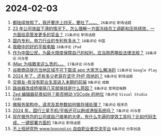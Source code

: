 # 2024-02-03

1. [都陆续放假了，我还要连上四天，要吐了。。。。](https://www.v2ex.com/t/1013811) `26条评论` `职场话题`
1. [23 年公司效益下滑的情况下，怎么理解一方面冻结员工调薪和压低绩效，一方面给高管发更多的奖金？](https://www.v2ex.com/t/1013812) `21条评论` `职场话题`
1. [国内专利，电力行业的专利有多水？](https://www.v2ex.com/t/1013810) `18条评论` `中国`
1. [我眼中的好的平板电脑](https://www.v2ex.com/t/1013806) `18条评论` `iPad`
1. [作为中国公民，为最大限度保障自己的权利，应当熟悉哪些法律法规？](https://www.v2ex.com/t/1013835) `18条评论` `问与答`
1. [iMac 为啥敢卖这么贵的。。。](https://www.v2ex.com/t/1013846) `17条评论` `问与答`
1. [谷歌商店提示当地区域不可下载该 app 大家怎么解决的](https://www.v2ex.com/t/1013838) `11条评论` `Google Play`
1. [2024 年了，还有多少老哥在坚守 PHP 阵地的？](https://www.v2ex.com/t/1013837) `9条评论` `职场话题`
1. [交朋友-有没有职业生涯进入末期的前端](https://www.v2ex.com/t/1013825) `9条评论` `成都`
1. [路由器改成桥接隔几天就掉线是什么原因？](https://www.v2ex.com/t/1013816) `8条评论` `宽带症候群`
1. [Zed 编辑器前景如何？能否撼动 VSCode 的地位](https://www.v2ex.com/t/1013847) `7条评论` `Visual Studio Code`
1. [微服务架构中，请求及其参数如何做存储处理？](https://www.v2ex.com/t/1013843) `7条评论` `程序员`
1. [2024 年，国行三星手机/平板还可以刷成港版系统吗？](https://www.v2ex.com/t/1013829) `7条评论` `问与答`
1. [现在做外包的公司或自己接单的大佬，有什么牛逼的提效工具吗？比如代码生成、一键部署方面的](https://www.v2ex.com/t/1013819) `7条评论` `职场话题`
1. [不上班研究所 www.toocool.cc 自由职业者交流平台](https://www.v2ex.com/t/1013815) `6条评论` `分享创造`
